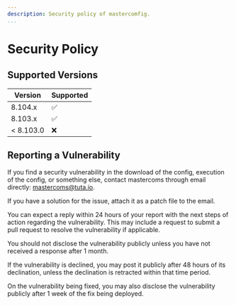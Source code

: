 ```yaml
---
description: Security policy of mastercomfig.
...
```


# Security Policy

## Supported Versions

| Version   | Supported          |
| --------- | ------------------ |
| 8.104.x   | :white_check_mark: |
| 8.103.x   | :white_check_mark: |
| < 8.103.0 | :x:                |

## Reporting a Vulnerability

If you find a security vulnerability in the download of the config, execution of the config,
or something else, contact mastercoms through email directly: [mastercoms@tuta.io](mailto:mastercoms@tuta.io).

If you have a solution for the issue, attach it as a patch file to the email.

You can expect a reply within 24 hours of your report with the next steps of action
regarding the vulnerability. This may include a request to submit a pull request to
resolve the vulnerability if applicable.

You should not disclose the vulnerability publicly unless you have not received a response after 1 month.

If the vulnerability is declined, you may post it publicly after 48 hours of its declination, unless the
declination is retracted within that time period.

On the vulnerability being fixed, you may also disclose the vulnerability publicly after 1 week of the
fix being deployed.
